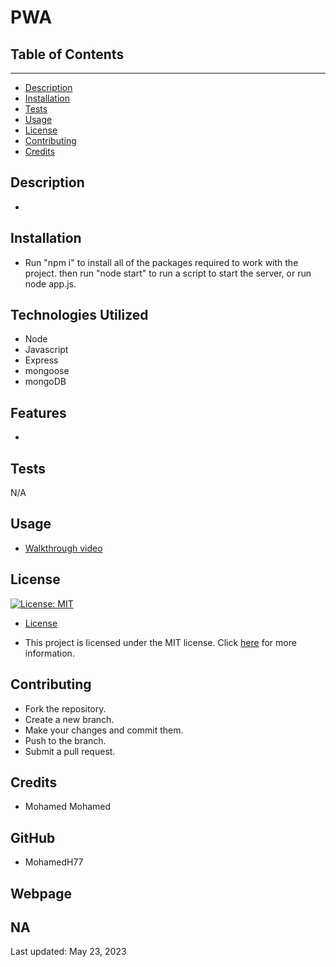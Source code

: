 # PWA

## Table of Contents

---

- [Description](#description)
- [Installation](#installation)
- [Tests](#tests)
- [Usage](#usage)
- [License](#license)
- [Contributing](#contributing)
- [Credits](#credits)

## Description

-
## Installation

- Run "npm i" to install all of the packages required to work with the project. then run "node start" to run a script to start the server, or run node app.js.

## Technologies Utilized

- Node
- Javascript
- Express
- mongoose
- mongoDB


## Features
- 
## Tests

N/A

## Usage

- [Walkthrough video]()

## License

[![License: MIT](https://img.shields.io/badge/License-MIT-yellow.svg)](https://opensource.org/licenses/MIT)

- [License](#license)

- This project is licensed under the MIT license. Click [here](https://choosealicense.com/licenses/mit/) for more information.

## Contributing

 - Fork the repository.
 - Create a new branch.
 - Make your changes and commit them.
 - Push to the branch.
 - Submit a pull request.

## Credits
- Mohamed Mohamed

## GitHub

- MohamedH77

## Webpage
NA
---

Last updated: May 23, 2023
